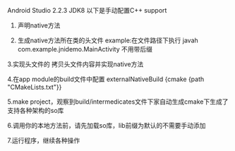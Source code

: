   Android Studio 2.2.3  JDK8
  以下是手动配置C++ support
  1. 声明native方法

  2. 生成native方法所在类的头文件 example:在文件路径下执行 javah com.example.jnidemo.MainActivity 不用带后缀

  3.实现头文件的  拷贝头文件内容并实现native方法

  4.在app module的build文件中配置 externalNativeBuild {cmake {path "CMakeLists.txt"}}

  5.make project，观察到build/intermedicates文件下家自动生成cmake下生成了支持各种架构的so库

  6.调用你的本地方法前，请先加载so库，lib前缀为默认的不需要手动添加

  7.运行程序，继续各种操作
